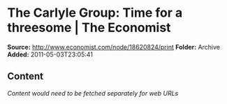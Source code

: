 # The Carlyle Group: Time for a threesome | The Economist

**Source:** http://www.economist.com/node/18620824/print
**Folder:** Archive
**Added:** 2011-05-03T23:05:41




## Content
*Content would need to be fetched separately for web URLs*
